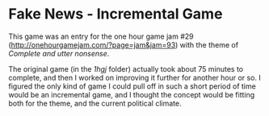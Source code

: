 # Fake News - Incremental Game

This game was an entry for the one hour game jam #29 (http://onehourgamejam.com/?page=jam&jam=93) with the theme of _Complete and utter nonsense_.

The original game (in the *1hgj* folder) actually took about 75 minutes to complete, and then I worked on improving it further for another hour or so. I figured the only kind of game I could pull off in such a short period of time would be an incremental game, and I thought the concept would be fitting both for the theme, and the current political climate.
